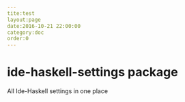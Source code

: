 ```yaml
---
tite:test
layout:page
date:2016-10-21 22:00:00
category:doc
order:0
---
```


# ide-haskell-settings package

All Ide-Haskell settings in one place
